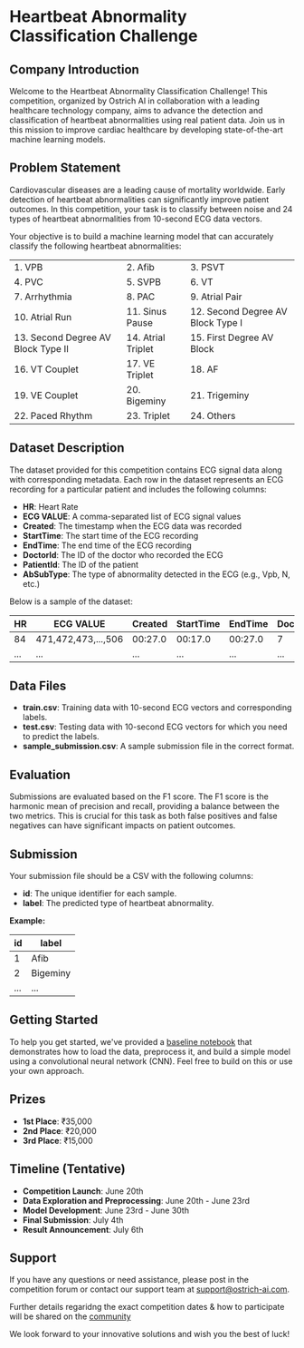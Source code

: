 # Heartbeat Abnormality Classification Challenge

## Company Introduction
Welcome to the Heartbeat Abnormality Classification Challenge! This competition, organized by Ostrich AI in collaboration with a leading healthcare technology company, aims to advance the detection and classification of heartbeat abnormalities using real patient data. Join us in this mission to improve cardiac healthcare by developing state-of-the-art machine learning models.

## Problem Statement
Cardiovascular diseases are a leading cause of mortality worldwide. Early detection of heartbeat abnormalities can significantly improve patient outcomes. In this competition, your task is to classify between noise and 24 types of heartbeat abnormalities from 10-second ECG data vectors.

Your objective is to build a machine learning model that can accurately classify the following heartbeat abnormalities:

||||
|--------|---------|---------|
| 1. VPB | 2. Afib | 3. PSVT |
| 4. PVC | 5. SVPB | 6. VT   |
| 7. Arrhythmia | 8. PAC | 9. Atrial Pair |
| 10. Atrial Run | 11. Sinus Pause | 12. Second Degree AV Block Type I |
| 13. Second Degree AV Block Type II | 14. Atrial Triplet | 15. First Degree AV Block |
| 16. VT Couplet | 17. VE Triplet | 18. AF |
| 19. VE Couplet | 20. Bigeminy | 21. Trigeminy |
| 22. Paced Rhythm | 23. Triplet | 24. Others |

## Dataset Description
The dataset provided for this competition contains ECG signal data along with corresponding metadata. Each row in the dataset represents an ECG recording for a particular patient and includes the following columns:
- **HR**: Heart Rate
- **ECG VALUE**: A comma-separated list of ECG signal values
- **Created**: The timestamp when the ECG data was recorded
- **StartTime**: The start time of the ECG recording
- **EndTime**: The end time of the ECG recording
- **DoctorId**: The ID of the doctor who recorded the ECG
- **PatientId**: The ID of the patient
- **AbSubType**: The type of abnormality detected in the ECG (e.g., Vpb, N, etc.)

Below is a sample of the dataset:

| HR | ECG VALUE | Created | StartTime | EndTime | DoctorId | PatientId | AbSubType |
|----|-----------|---------|-----------|---------|----------|-----------|-----------|
| 84 | 471,472,473,...,506 | 00:27.0 | 00:17.0 | 00:27.0 | 7 | 193 | Vpb |
| ... | ... | ... | ... | ... | ... | ... | ... |

## Data Files
- **train.csv**: Training data with 10-second ECG vectors and corresponding labels.
- **test.csv**: Testing data with 10-second ECG vectors for which you need to predict the labels.
- **sample_submission.csv**: A sample submission file in the correct format.

## Evaluation
Submissions are evaluated based on the F1 score. The F1 score is the harmonic mean of precision and recall, providing a balance between the two metrics. This is crucial for this task as both false positives and false negatives can have significant impacts on patient outcomes.

## Submission
Your submission file should be a CSV with the following columns:
- **id**: The unique identifier for each sample.
- **label**: The predicted type of heartbeat abnormality.

**Example:**

| id | label |
|----|-------|
| 1 | Afib |
| 2 | Bigeminy |
| ... | ... |

## Getting Started
To help you get started, we've provided a [baseline notebook](https://github.com/Mihir-Ai-lab/Heartbeat-Classification/blob/main/baseline.ipynb) that demonstrates how to load the data, preprocess it, and build a simple model using a convolutional neural network (CNN). Feel free to build on this or use your own approach.

## Prizes
- **1st Place**: ₹35,000
- **2nd Place**: ₹20,000
- **3rd Place**: ₹15,000

## Timeline (Tentative)
- **Competition Launch**: June 20th
- **Data Exploration and Preprocessing**: June 20th - June 23rd
- **Model Development**: June 23rd - June 30th
- **Final Submission**: July 4th
- **Result Announcement**: July 6th

## Support

If you have any questions or need assistance, please post in the competition forum or contact our support team at support@ostrich-ai.com.

Further details regaridng the exact competition dates & how to participate will be shared on the [community](https://nas.io/ostrich-ai)

We look forward to your innovative solutions and wish you the best of luck!
